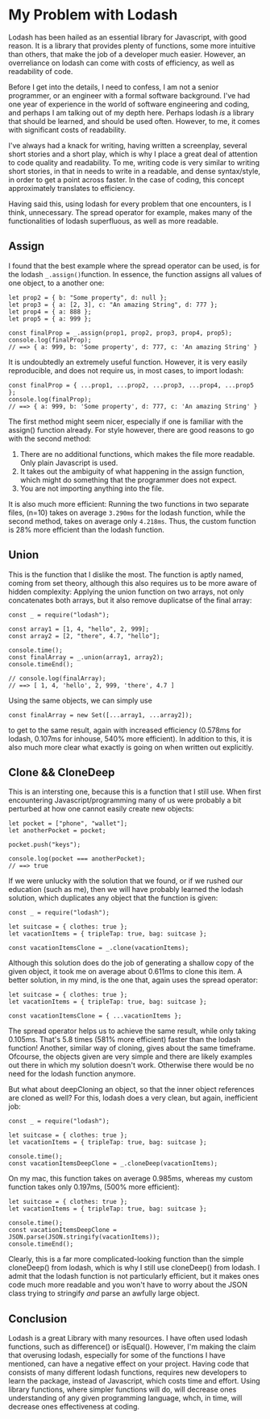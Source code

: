 # My Problem with Lodash

Lodash has been hailed as an essential library for Javascript, with good reason. It is a library that provides plenty of functions, some more intuitive than others, that make the job of a developer much easier. However, an overreliance on lodash can come with costs of efficiency, as well as readability of code.

Before I get into the details, I need to confess, I am not a senior programmer, or an engineer with a formal software background. I've had one year of experience in the world of software engineering and coding, and perhaps I am talking out of my depth here. Perhaps lodash _is_ a library that should be learned, and should be used often. However, to me, it comes with significant costs of readability.

I've always had a knack for writing, having written a screenplay, several short stories and a short play, which is why I place a great deal of attention to code quality and readability. To me, writing code is very similar to writing short stories, in that in needs to write in a readable, and dense syntax/style, in order to get a point across faster. In the case of coding, this concept approximately translates to efficiency.

Having said this, using lodash for every problem that one encounters, is I think, unnecessary. The spread operator for example, makes many of the functionalities of lodash superfluous, as well as more readable.

## Assign

I found that the best example where the spread operator can be used, is for the lodash `_.assign()`function. In essence, the function assigns all values of one object, to a another one:

```
let prop2 = { b: "Some property", d: null };
let prop3 = { a: [2, 3], c: "An amazing String", d: 777 };
let prop4 = { a: 888 };
let prop5 = { a: 999 };

const finalProp = _.assign(prop1, prop2, prop3, prop4, prop5);
console.log(finalProp);
// ==> { a: 999, b: 'Some property', d: 777, c: 'An amazing String' }
```

It is undoubtedly an extremely useful function. However, it is very easily reproducible, and does not require us, in most cases, to import lodash:

```
const finalProp = { ...prop1, ...prop2, ...prop3, ...prop4, ...prop5 };
console.log(finalProp);
// ==> { a: 999, b: 'Some property', d: 777, c: 'An amazing String' }
```

The first method might seem nicer, especially if one is familiar with the assign() function already. For style however, there are good reasons to go with the second method:

1. There are no additional functions, which makes the file more readable. Only plain Javascript is used.
2. It takes out the ambiguity of what happening in the assign function, which might do something that the programmer does not expect.
3. You are not importing anything into the file.

It is also much more efficient: Running the two functions in two separate files, (n=10) takes on average `3.290ms` for the lodash function, while the second method, takes on average only `4.218ms`. Thus, the custom function is 28% more efficient than the lodash function.

## Union

This is the function that I dislike the most. The function is aptly named, coming from set theory, although this also requires us to be more aware of hidden complexity: Applying the union function on two arrays, not only concatenates both arrays, but it also remove duplicatse of the final array:

```
const _ = require("lodash");

const array1 = [1, 4, "hello", 2, 999];
const array2 = [2, "there", 4.7, "hello"];

console.time();
const finalArray = _.union(array1, array2);
console.timeEnd();

// console.log(finalArray);
// ==> [ 1, 4, 'hello', 2, 999, 'there', 4.7 ]
```

Using the same objects, we can simply use

```
const finalArray = new Set([...array1, ...array2]);
```

to get to the same result, again with increased efficiency (0.578ms for lodash, 0.107ms for inhouse, 540% more efficient). In addition to this, it is also much more clear what exactly is going on when written out explicitly.

## Clone && CloneDeep

This is an intersting one, because this is a function that I still use. When first encountering Javascript/programming many of us were probably a bit perturbed at how one cannot easily create new objects:

```
let pocket = ["phone", "wallet"];
let anotherPocket = pocket;

pocket.push("keys");

console.log(pocket === anotherPocket);
// ==> true
```

If we were unlucky with the solution that we found, or if we rushed our education (such as me), then we will have probably learned the lodash solution, which duplicates any object that the function is given:

```
const _ = require("lodash");

let suitcase = { clothes: true };
let vacationItems = { tripleTap: true, bag: suitcase };

const vacationItemsClone = _.clone(vacationItems);
```

Although this solution does do the job of generating a shallow copy of the given object, it took me on average about 0.611ms to clone this item. A better solution, in my mind, is the one that, again uses the spread operator:

```
let suitcase = { clothes: true };
let vacationItems = { tripleTap: true, bag: suitcase };

const vacationItemsClone = { ...vacationItems };
```

The spread operator helps us to achieve the same result, while only taking 0.105ms. That's 5.8 times (581% more efficient) faster than the lodash function! Another, similar way of cloning, gives about the same timeframe. Ofcourse, the objects given are very simple and there are likely examples out there in which my solution doesn't work. Otherwise there would be no need for the lodash function anymore.

But what about deepCloning an object, so that the inner object references are cloned as well? For this, lodash does a very clean, but again, inefficient job:

```
const _ = require("lodash");

let suitcase = { clothes: true };
let vacationItems = { tripleTap: true, bag: suitcase };

console.time();
const vacationItemsDeepClone = _.cloneDeep(vacationItems);
```

On my mac, this function takes on average 0.985ms, whereas my custom function takes only 0.197ms, (500% more efficient):

```
let suitcase = { clothes: true };
let vacationItems = { tripleTap: true, bag: suitcase };

console.time();
const vacationItemsDeepClone = JSON.parse(JSON.stringify(vacationItems));
console.timeEnd();
```

Clearly, this is a far more complicated-looking function than the simple cloneDeep() from lodash, which is why I still use cloneDeep() from lodash. I admit that the lodash function is not particularly efficient, but it makes ones code much more readable and you won't have to worry about the JSON class trying to stringify _and_ parse an awfully large object.

## Conclusion

Lodash is a great Library with many resources. I have often used lodash functions, such as difference() or isEqual(). However, I'm making the claim that overusing lodash, especially for some of the functions I have mentioned, can have a negative effect on your project. Having code that consists of many different lodash functions, requires new developers to learn the package, instead of Javascript, which costs time and effort. Using library functions, where simpler functions will do, will decrease ones understanding of any given programming language, whch, in time, will decrease ones effectiveness at coding.

